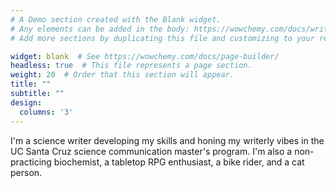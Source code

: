 ```yaml
---
# A Demo section created with the Blank widget.
# Any elements can be added in the body: https://wowchemy.com/docs/writing-markdown-latex/
# Add more sections by duplicating this file and customizing to your requirements.

widget: blank  # See https://wowchemy.com/docs/page-builder/
headless: true  # This file represents a page section.
weight: 20  # Order that this section will appear.
title: ""
subtitle: ""
design:
  columns: '3'
---
```


I'm a science writer developing my skills and honing my writerly vibes in the UC Santa Cruz science communication master's program. I'm also a non-practicing biochemist, a tabletop RPG enthusiast, a bike rider, and a cat person.
